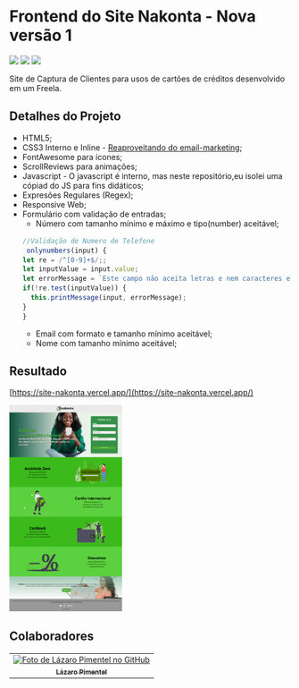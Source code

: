 # Frontend do Site Nakonta - Nova versão 1

![](https://img.shields.io/badge/HTML5-E34F26?style=for-the-badge&logo=html5&logoColor=white)
![](https://img.shields.io/badge/CSS3-1572B6?style=for-the-badge&logo=css3&logoColor=white)
![](https://img.shields.io/badge/JavaScript-F7DF1E?style=for-the-badge&logo=javascript&logoColor=black)


Site de Captura de Clientes para usos de cartões de créditos desenvolvido em um Freela.

## Detalhes do Projeto
* HTML5;
* CSS3 Interno e Inline - [Reaproveitando do email-marketing](https://github.com/Drlazinho/email-marketing-Nakonta);
* FontAwesome para ícones;
* ScrollReviews para animações;
* Javascript - O javascript é interno, mas neste repositório,eu isolei uma cópiad do JS para fins didáticos;
* Expresões Regulares (Regex);
* Responsive Web;
* Formulário com validação de entradas;
    * Número com tamanho mínimo e máximo e tipo(number) aceitável;
    ~~~~javascript
    //Validação de Numero de Telefone
     onlynumbers(input) {
    let re = /^[0-9]+$/;;
    let inputValue = input.value;
    let errorMessage = `Este campo não aceita letras e nem caracteres especiais`;
    if(!re.test(inputValue)) {
      this.printMessage(input, errorMessage);
    }
  }
    ~~~~
    * Email com formato e tamanho mínimo aceitável;
    * Nome com tamanho mínimo aceitável;

## Resultado

[https://site-nakonta.vercel.app/](https://site-nakonta.vercel.app/)

<img src="./images/site-nakonta.png" style="width:40%">


## Colaboradores

<table>
  <tr>
    <td align="center">
      <a href="#">
        <img src="https://avatars.githubusercontent.com/u/79115354?v=4" width="100px;" alt="Foto de Lázaro Pimentel no GitHub"/><br>
        <sub>
          <b>Lázaro Pimentel</b>
        </sub>
      </a>
    </td>
  </tr>
</table>


